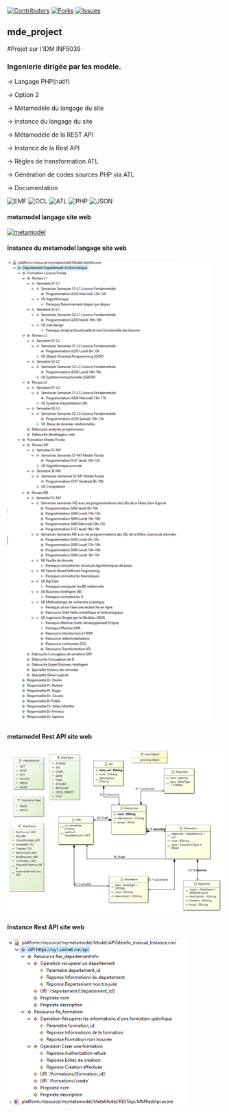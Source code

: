 
<!-- Templates Credits : https://github.com/othneildrew/Best-README-Template/pull/73 -->
<a name="readme-top"></a>


<!-- PROJECT SHIELDS -->
<!--
*** I'm using markdown "reference style" links for readability.
*** Reference links are enclosed in brackets [ ] instead of parentheses ( ).
*** See the bottom of this document for the declaration of the reference variables
*** for contributors-url, forks-url, etc. This is an optional, concise syntax you may use.
*** https://www.markdownguide.org/basic-syntax/#reference-style-links
-->
[![Contributors][contributors-shield]][contributors-url]
[![Forks][forks-shield]][forks-url]
[![Issues][issues-shield]][issues-url] 

## mde_project
#Projet sur l'IDM INF5039

<h3>Ingenierie dirigée par les modèle.</h3>

-> Langage PHP(natif) 

-> Option 2

-> Métamodèle du langage du site

-> instance du langage du site

-> Métamodèle de la REST API

-> Instance de la Rest API

-> Règles de transformation ATL

-> Génération de codes sources PHP via ATL

-> Documentation 

![EMF] ![OCL] ![ATL]  ![PHP]  ![JSON] 
 <br/>
 <div align="left">
<h4>metamodel langage site web</h4>
 <a href="https://github.com/fokobrice3/mde_project">
    <img src="Site_MetaModel.jpg" alt="metamodel" width="572" height="auto">
  </a>
 
<h4>Instance du metamodel langage site web</h4>
  <a href="https://github.com/fokobrice3/mde_project">
    <img src="SiteInfo_Model.png" alt="instance_site" width="480" height="auto">
  </a>
</div>
 <div align="left">
<h4>metamodel Rest API site web</h4>
 <a href="https://github.com/fokobrice3/mde_project">
    <img src="RestApi_metamodel.jpg" alt="metamodel" width="570" height="auto">
  </a>
 
<h4>Instance Rest API site web</h4>
  <a href="https://github.com/fokobrice3/mde_project">
    <img src="RestAPI_Model.png" alt="instance API" width="420" height="auto">
  </a>
</div>


<!-- MARKDOWN LINKS & IMAGES -->
<!-- https://www.markdownguide.org/basic-syntax/#reference-style-links -->
[contributors-shield]: https://img.shields.io/static/v1?label=CONTRIBUTORS&message=01&color=brightgreen&style=for-the-badge
[contributors-url]: https://github.com/jiofidelus/tsotsa/contributors
[forks-shield]: https://img.shields.io/static/v1?label=FORKS&message=00&color=yellowgreen&style=for-the-badge
[forks-url]: https://github.com/jiofidelus/tsotsa/network/members
[issues-shield]: https://img.shields.io/static/v1?label=ISSUES&message=00&color=red&style=for-the-badge
[issues-url]: https://github.com/othneildrew/Best-README-Template/issues
[license-shield]: https://img.shields.io/static/v1?label=LICENCE&message=APACHE%202.0&color=blue&style=for-the-badge
[license-url]: https://github.com/jiofidelus/tsotsa/network/LICENSE
[linkedin-shield]: https://img.shields.io/badge/-LinkedIn-black.svg?style=for-the-badge&logo=linkedin&colorB=555
[linkedin-url]: https://github.com/jiofidelus/tsotsa/
[product-screenshot]: images/screenshot.png
[EMF]: https://img.shields.io/badge/_-EMF-orange
[OCL]: https://img.shields.io/badge/_-OCL-yellow

[ATL]: https://img.shields.io/badge/_-ATL-lightgrey
[JSON]: https://img.shields.io/badge/_-JSON-lightgrey
[PHP]: https://img.shields.io/badge/_-PHP-lightgrey

[Next.js]: https://img.shields.io/badge/next.js-000000?style=for-the-badge&logo=nextdotjs&logoColor=white
[Next-url]: https://nextjs.org/
[React.js]: https://img.shields.io/badge/React-20232A?style=for-the-badge&logo=react&logoColor=61DAFB
[React-url]: https://reactjs.org/
[Vue.js]: https://img.shields.io/badge/Vue.js-35495E?style=for-the-badge&logo=vuedotjs&logoColor=4FC08D
[Vue-url]: https://vuejs.org/
[Angular.io]: https://img.shields.io/badge/Angular-DD0031?style=for-the-badge&logo=angular&logoColor=white
[Angular-url]: https://angular.io/
[Svelte.dev]: https://img.shields.io/badge/Svelte-4A4A55?style=for-the-badge&logo=svelte&logoColor=FF3E00
[Svelte-url]: https://svelte.dev/
[Laravel.com]: https://img.shields.io/badge/Laravel-FF2D20?style=for-the-badge&logo=laravel&logoColor=white
[Laravel-url]: https://laravel.com
[Bootstrap.com]: https://img.shields.io/badge/Bootstrap-563D7C?style=for-the-badge&logo=bootstrap&logoColor=white
[Bootstrap-url]: https://getbootstrap.com
[JQuery.com]: https://img.shields.io/badge/jQuery-0769AD?style=for-the-badge&logo=jquery&logoColor=white
[JQuery-url]: https://jquery.com 
